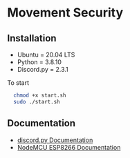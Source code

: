 
# Movement Security



## Installation



- Ubuntu = 20.04 LTS
- Python = 3.8.10
- Discord.py = 2.3.1




To start
```bash
  chmod +x start.sh
  sudo ./start.sh
```
    
## Documentation

 - [discord.py Documentation](https://discordpy.readthedocs.io/en/stable/#getting-started)
 - [NodeMCU ESP8266 Documentation](https://tttapa.github.io/ESP8266/Chap10%20-%20Simple%20Web%20Server.html)
